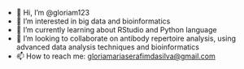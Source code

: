 - 👋 Hi, I’m @gloriam123 
- 👀 I’m interested in big data and bioinformatics
- 🌱 I’m currently learning about RStudio and Python language
- 💞️ I’m looking to collaborate on antibody repertoire analysis, using advanced data analysis techniques and bioinformatics
- 📫 How to reach me: gloriamariaserafimdasilva@gmail.com

<!---
gloriam123/gloriam123 is a ✨ special ✨ repository because its `README.md` (this file) appears on your GitHub profile.
You can click the Preview link to take a look at your changes.
--->
